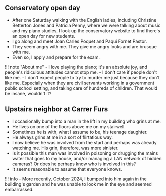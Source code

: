 ## Conservatory open day

- After one Saturday walking with the English ladies, including Christine Betterton Jones and Patricia Penny, where we were talking about music and my piano studies, I look up the conservatory website to find there's an open day for new students.
- I go along and meet Joan Carles Poquet and Paqui Fornet Pastor.
- They seem angry with me. They give me angry looks and are brusque with me.
- Even so, I apply and prepare for the exam.

!!! note "About me"
    - I love playing the piano; it's an absolute joy, and people's ridiculous attitudes cannot stop me.
    - I don't care if people don't like me. 
    - I don't expect people to try to murder me just because they don't like me. Especially when they are civil servants working in a government public school setting, and taking care of hundreds of children. That would be insane, wouldn't it?

## Upstairs neighbor at Carrer Furs

- I occasionally bump into a man in the lift in my building who grins at me.
- He lives on one of the floors above me on my stairwell.
- Sometimes he is with, what I assume to be, his teenage daughter.
- He always grins at me in a sort of flirtatious way.
- I now believe he was involved from the start and perhaps was already watching me. His grin, therefore, was more sinister.
- Is it possible this man was involved in poisoning or drugging the mains water that goes to my house, and/or managing a LAN network of hidden cameras? Or does he perhaps know who is involved in this?
- It seems reasonable to assume that everyone knows.

!!! info
    - More recently, October 2024, I bumped into him again in the building's garden and he was unable to look me in the eye and seemed embarrassed.
